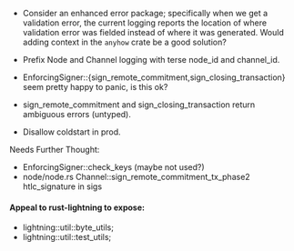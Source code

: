 
* Consider an enhanced error package; specifically when we get a
  validation error, the current logging reports the location of where
  validation error was fielded instead of where it was generated.
  Would adding context in the `anyhow` crate be a good solution?

* Prefix Node and Channel logging with terse node_id and channel_id.

* EnforcingSigner::{sign_remote_commitment,sign_closing_transaction}
  seem pretty happy to panic, is this ok?

* sign_remote_commitment and sign_closing_transaction return ambiguous errors (untyped).

* Disallow coldstart in prod.

Needs Further Thought:

* EnforcingSigner::check_keys (maybe not used?)
* node/node.rs Channel::sign_remote_commitment_tx_phase2 htlc_signature in sigs

#### Appeal to rust-lightning to expose:

* lightning::util::byte_utils;
* lightning::util::test_utils;

